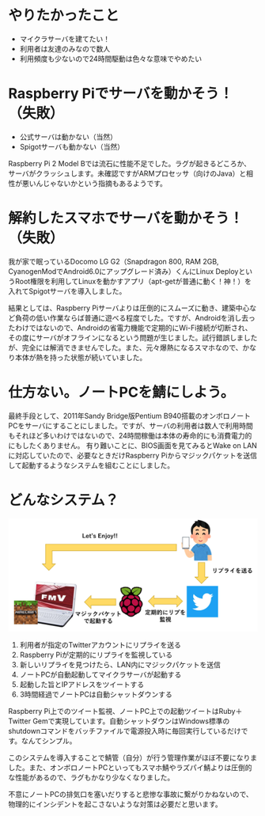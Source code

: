 <!--
{
    "title": "オンボロノートPCとRaspberry Piで作るマイクラサーバ",
    "date": "2019-03-04",
    "description": "Sandy Bridge版のオンボロPentiumノートPCとRaspberry Piを連携させて、マイクラサーバを作った話です。"
}
-->

# やりたかったこと
* マイクラサーバを建てたい！
* 利用者は友達のみなので数人
* 利用頻度も少ないので24時間駆動は色々な意味でやめたい

# Raspberry Piでサーバを動かそう！（失敗）
* 公式サーバは動かない（当然）
* Spigotサーバも動かない（当然）

Raspberry Pi 2 Model Bでは流石に性能不足でした。ラグが起きるどころか、サーバがクラッシュします。未確認ですがARMプロセッサ（向けのJava）と相性が悪いんじゃないかという指摘もあるようです。

# 解約したスマホでサーバを動かそう！（失敗）
我が家で眠っているDocomo LG G2（Snapdragon 800, RAM 2GB, CyanogenModでAndroid6.0にアップグレード済み）くんにLinux DeployというRoot権限を利用してLinuxを動かすアプリ（apt-getが普通に動く！神！）を入れてSpigotサーバを導入しました。

結果としては、Raspberry Piサーバよりは圧倒的にスムーズに動き、建築中心など負荷の低い作業ならば普通に遊べる程度でした。ですが、Androidを消し去ったわけではないので、Androidの省電力機能で定期的にWi-Fi接続が切断され、その度にサーバがオフラインになるという問題が生じました。試行錯誤しましたが、完全には解消できませんでした。また、元々爆熱になるスマホなので、かなり本体が熱を持った状態が続いていました。

# 仕方ない。ノートPCを鯖にしよう。
最終手段として、2011年Sandy Bridge版Pentium B940搭載のオンボロノートPCをサーバにすることにしました。ですが、サーバの利用者は数人で利用時間もそれほど多いわけではないので、24時間稼働は本体の寿命的にも消費電力的にもしたくありません。
有り難いことに、BIOS画面を見てみるとWake on LANに対応していたので、必要なときだけRaspberry Piからマジックパケットを送信して起動するようなシステムを組むことにしました。

# どんなシステム？
![動作概要図](./images/rpimagickpacket.jpg)

1. 利用者が指定のTwitterアカウントにリプライを送る
2. Raspberry Piが定期的にリプライを監視している
3. 新しいリプライを見つけたら、LAN内にマジックパケットを送信
4. ノートPCが自動起動してマイクラサーバが起動する
5. 起動した旨とIPアドレスをツイートする
6. 3時間経過でノートPCは自動シャットダウンする

Raspberry Pi上でのツイート監視、ノートPC上での起動ツイートはRuby＋Twitter Gemで実現しています。自動シャットダウンはWindows標準のshutdownコマンドをバッチファイルで電源投入時に毎回実行しているだけです。なんてシンプル。

このシステムを導入することで鯖管（自分）が行う管理作業がほぼ不要になりました。また、オンボロノートPCといってもスマホ鯖やラズパイ鯖よりは圧倒的な性能があるので、ラグもかなり少なくなりました。

不意にノートPCの排気口を塞いだりすると悲惨な事故に繋がりかねないので、物理的にインシデントを起こさないような対策は必要だと思います。
